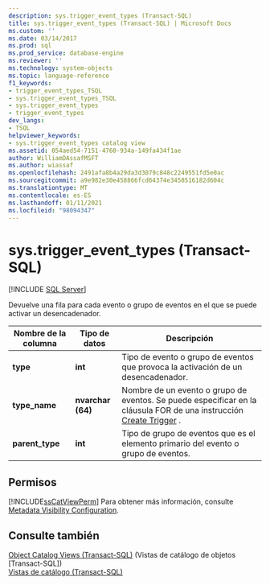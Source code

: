 ```yaml
---
description: sys.trigger_event_types (Transact-SQL)
title: sys.trigger_event_types (Transact-SQL) | Microsoft Docs
ms.custom: ''
ms.date: 03/14/2017
ms.prod: sql
ms.prod_service: database-engine
ms.reviewer: ''
ms.technology: system-objects
ms.topic: language-reference
f1_keywords:
- trigger_event_types_TSQL
- sys.trigger_event_types_TSQL
- sys.trigger_event_types
- trigger_event_types
dev_langs:
- TSQL
helpviewer_keywords:
- sys.trigger_event_types catalog view
ms.assetid: 054aed54-7151-4760-934a-149fa434f1ae
author: WilliamDAssafMSFT
ms.author: wiassaf
ms.openlocfilehash: 2491afa8b4a29da3d3079c848c2249551fd5e0ac
ms.sourcegitcommit: a9e982e30e458866fcd64374e3458516182d604c
ms.translationtype: MT
ms.contentlocale: es-ES
ms.lasthandoff: 01/11/2021
ms.locfileid: "98094347"
---
```

# <a name="systrigger_event_types-transact-sql"></a>sys.trigger_event_types (Transact-SQL)
[!INCLUDE [SQL Server](../../includes/applies-to-version/sqlserver.md)]

  Devuelve una fila para cada evento o grupo de eventos en el que se puede activar un desencadenador.  
  
|Nombre de la columna|Tipo de datos|Descripción|  
|-----------------|---------------|-----------------|  
|**type**|**int**|Tipo de evento o grupo de eventos que provoca la activación de un desencadenador.|  
|**type_name**|**nvarchar (64)**|Nombre de un evento o grupo de eventos. Se puede especificar en la cláusula FOR de una instrucción [Create Trigger](../../t-sql/statements/create-trigger-transact-sql.md) .|  
|**parent_type**|**int**|Tipo de grupo de eventos que es el elemento primario del evento o grupo de eventos.|  
  
## <a name="permissions"></a>Permisos  
 [!INCLUDE[ssCatViewPerm](../../includes/sscatviewperm-md.md)] Para obtener más información, consulte [Metadata Visibility Configuration](../../relational-databases/security/metadata-visibility-configuration.md).  
  
## <a name="see-also"></a>Consulte también  
 [Object Catalog Views &#40;Transact-SQL&#41;](../../relational-databases/system-catalog-views/object-catalog-views-transact-sql.md)  (Vistas de catálogo de objetos [Transact-SQL])  
 [Vistas de catálogo &#40;Transact-SQL&#41;](../../relational-databases/system-catalog-views/catalog-views-transact-sql.md)  
  
  
